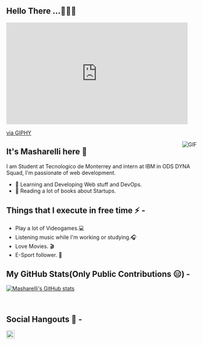 <h2>Hello There ...🧑🏻‍💻</h2>


<iframe src="https://giphy.com/embed/hrRJ41JB2zlgZiYcCw" width="480" height="270" frameBorder="0" class="giphy-embed" allowFullScreen></iframe><p><a href="https://giphy.com/gifs/memecandy-hrRJ41JB2zlgZiYcCw">via GIPHY</a></p>

 <img align="right" alt="GIF" src="https://giphy.com/gifs/memecandy-hrRJ41JB2zlgZiYcCw" />
  


## It's Masharelli here 👋
I am Student at Tecnologico de Monterrey and intern at IBM in ODS DYNA Squad, I'm passionate of web development.

- 👀 Learning and Developing Web stuff and DevOps.
- 📖 Reading a lot of books about Startups.

## Things that I execute in free time ⚡ -  
  - Play a lot of Videogames.💻
  - Listening music while I'm working or studying.🎧
  - Love Movies. 🎬
  - E-Sport follower. 👾 


## My GitHub Stats(Only Public Contributions 😑) -
  
  [![Masharelli's GitHub stats](https://github-readme-stats.vercel.app/api?username=masharelli)](https://github.com/anuraghazra/github-readme-stats)

</br>

## Social Hangouts 💬 -

<a href="https://twitter.com/HMasharelli">
  <img align="left" alt=Masharelli| Twitter" width="22px" src="https://cdn.jsdelivr.net/npm/simple-icons@v3/icons/twitter.svg" />

